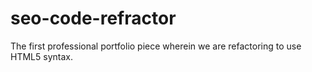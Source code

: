 # seo-code-refractor
The first professional portfolio piece wherein we are refactoring to use HTML5 syntax.

